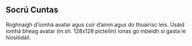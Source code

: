 ## Socrú Cuntas
Roghnaigh d’íomhá avatar agus cuir d’ainm agus do thuairisc leis. Úsáid íomhá bheag avatar (m.sh. 128x128 picteilín) ionas go mbeidh sí gasta le híoslódáil.
